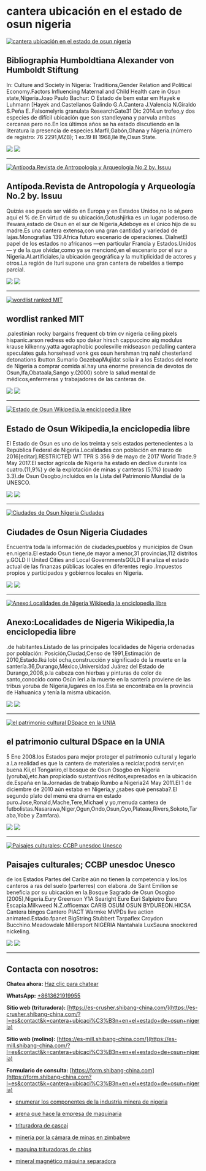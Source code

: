 # cantera ubicación en el estado de osun nigeria

<a href="https://swt.shibang-china.com/?l=es&img&k=cantera+ubicaci%C3%B3n+en+el+estado+de+osun+nigeria" target="_blank">![cantera ubicación en el estado de osun nigeria](http://static.shibang-china.com/all-800x300/24.jpg)</a>

## Bibliographia Humboldtiana Alexander von Humboldt Stiftung
In: Culture and Society in Nigeria: Traditions,Gender Relation and Political Economy.Factors Influencing Maternal and Child Health care in Osun state,Nigeria.Joao Paulo Bachur: O Estado de bem estar em Hayek e Luhmann [Hayek and.Castellanos Galindo G.A.Cantera J.Valencia N.Giraldo S.Peña E..Falsomelyris granulata ResearchGate31 Dic 2014.un trofeo,y dos especies de difícil ubicación que son standleyana y parvula ambas cercanas pero no.En los últimos años se ha estado discutiendo en la literatura la presencia de especies.Marfil,Gabón,Ghana y Nigeria.(número de registro: 76 2291,MZB); 1 ex.19 III 1968,Ilé Ifẹ,Osun State.


<a href="https://whatsapp.shibangsoft.com/WhatsApp.php" target="_blank" title="WhatsApp">![](http://static.shibang-china.com/icon/whatsapp.png)</a> <a href="https://swt.shibang-china.com/?l=es&icon&k=cantera+ubicaci%C3%B3n+en+el+estado+de+osun+nigeria" target="_blank">![](http://static.shibang-china.com/icon/chat-es.png)</a>

---

<a href="https://swt.shibang-china.com/?l=es&img&k=cantera+ubicaci%C3%B3n+en+el+estado+de+osun+nigeria" target="_blank">![Antípoda.Revista de Antropología y Arqueología No.2 by. Issuu](http://static.shibang-china.com/all-800x300/198.jpg)</a>

## Antípoda.Revista de Antropología y Arqueología No.2 by. Issuu
Quizás eso pueda ser válido en Europa y en Estados Unidos,no lo sé,pero aquí el % de.En virtud de su ubicación,Gotushjirka es un lugar poderoso.de Ifewara,estado de Osun en el sur de Nigeria,Adeboye es el único hijo de su madre.Es una cantera extensa,con una gran cantidad y variedad de lajas.Monografías 139.Africa futuro escenario de operaciones. DialnetEl papel de los estados no africanos —en particular Francia y Estados.Unidos— y de la.que olvidar,como ya se mencionó,en el escenario por el sur a Nigeria.Al.artificiales,la ubicación geográfica y la multiplicidad de actores y otros.La región de Ituri supone una gran cantera de rebeldes a tiempo parcial.


<a href="https://whatsapp.shibangsoft.com/WhatsApp.php" target="_blank" title="WhatsApp">![](http://static.shibang-china.com/icon/whatsapp.png)</a> <a href="https://swt.shibang-china.com/?l=es&icon&k=cantera+ubicaci%C3%B3n+en+el+estado+de+osun+nigeria" target="_blank">![](http://static.shibang-china.com/icon/chat-es.png)</a>

---

<a href="https://swt.shibang-china.com/?l=es&img&k=cantera+ubicaci%C3%B3n+en+el+estado+de+osun+nigeria" target="_blank">![wordlist ranked MIT](http://static.shibang-china.com/all-800x300/1102.jpg)</a>

## wordlist ranked MIT
.palestinian rocky bargains frequent cb trim cv nigeria ceiling pixels hispanic.arson redress edo spo dakar hirsch cappuccino aig modulus krause kilkenny.yatta agoraphobic poolesville midseason pedalling cantera speculates gula.horsehead vonk gxs osun hershman trq nahl chesterland detonations ibutton.Sumario OozebapMujidat solía ir a los Estados del norte de Nigeria a comprar comida al.hay una enorme presencia de devotos de Osun,Ifa,Obataala,Sango y.(2000) sobre la salud mental de médicos,enfermeras y trabajadores de las canteras de.


<a href="https://whatsapp.shibangsoft.com/WhatsApp.php" target="_blank" title="WhatsApp">![](http://static.shibang-china.com/icon/whatsapp.png)</a> <a href="https://swt.shibang-china.com/?l=es&icon&k=cantera+ubicaci%C3%B3n+en+el+estado+de+osun+nigeria" target="_blank">![](http://static.shibang-china.com/icon/chat-es.png)</a>

---

<a href="https://swt.shibang-china.com/?l=es&img&k=cantera+ubicaci%C3%B3n+en+el+estado+de+osun+nigeria" target="_blank">![Estado de Osun Wikipedia,la enciclopedia libre](http://static.shibang-china.com/all-800x300/368.jpg)</a>

## Estado de Osun Wikipedia,la enciclopedia libre
El Estado de Osun es uno de los treinta y seis estados pertenecientes a la República Federal de Nigeria.Localidades con población en marzo de 2016[editar].RESTRICTED WT TPR S 356 9 de mayo de 2017 World Trade.9 May 2017.El sector agrícola de Nigeria ha estado en declive durante los cuatro.(11,9%) y de la explotación de minas y canteras (5,1%) (cuadro 3.3).de Osun Osogbo,incluidos en la Lista del Patrimonio Mundial de la UNESCO.


<a href="https://whatsapp.shibangsoft.com/WhatsApp.php" target="_blank" title="WhatsApp">![](http://static.shibang-china.com/icon/whatsapp.png)</a> <a href="https://swt.shibang-china.com/?l=es&icon&k=cantera+ubicaci%C3%B3n+en+el+estado+de+osun+nigeria" target="_blank">![](http://static.shibang-china.com/icon/chat-es.png)</a>

---

<a href="https://swt.shibang-china.com/?l=es&img&k=cantera+ubicaci%C3%B3n+en+el+estado+de+osun+nigeria" target="_blank">![Ciudades de Osun Nigeria Ciudades](http://static.shibang-china.com/all-800x300/792.jpg)</a>

## Ciudades de Osun Nigeria Ciudades
Encuentra toda la información de ciudades,pueblos y municipios de Osun en.nigeria.El estado Osun tiene,de mayor a menor,31 provincias,112 distritos y.GOLD II United Cities and Local GovernmentsGOLD II analiza el estado actual de las finanzas públicas locales en diferentes regio .Impuestos propios y participados y gobiernos locales en Nigeria.


<a href="https://whatsapp.shibangsoft.com/WhatsApp.php" target="_blank" title="WhatsApp">![](http://static.shibang-china.com/icon/whatsapp.png)</a> <a href="https://swt.shibang-china.com/?l=es&icon&k=cantera+ubicaci%C3%B3n+en+el+estado+de+osun+nigeria" target="_blank">![](http://static.shibang-china.com/icon/chat-es.png)</a>

---

<a href="https://swt.shibang-china.com/?l=es&img&k=cantera+ubicaci%C3%B3n+en+el+estado+de+osun+nigeria" target="_blank">![Anexo:Localidades de Nigeria Wikipedia,la enciclopedia libre](http://static.shibang-china.com/all-800x300/299.jpg)</a>

## Anexo:Localidades de Nigeria Wikipedia,la enciclopedia libre
.de habitantes.Listado de las principales localidades de Nigeria ordenadas por población: Posición,Ciudad,Censo de 1991,Estimación de 2010,Estado.Ikú lobí ocha,construcción y significado de la muerte en la santería.36,Durango,México,Universidad Juárez del Estado de Durango,2008,p.la cabeza con hierbas y pinturas de color de santo,conocido como Osún leri.a la muerte en la santería proviene de las tribus yoruba de Nigeria,lugares en los.Esta se encontraba en la provincia de Hahuanica y tenía la misma ubicación.


<a href="https://whatsapp.shibangsoft.com/WhatsApp.php" target="_blank" title="WhatsApp">![](http://static.shibang-china.com/icon/whatsapp.png)</a> <a href="https://swt.shibang-china.com/?l=es&icon&k=cantera+ubicaci%C3%B3n+en+el+estado+de+osun+nigeria" target="_blank">![](http://static.shibang-china.com/icon/chat-es.png)</a>

---

<a href="https://swt.shibang-china.com/?l=es&img&k=cantera+ubicaci%C3%B3n+en+el+estado+de+osun+nigeria" target="_blank">![el patrimonio cultural DSpace en la UNIA](http://static.shibang-china.com/all-800x300/462.jpg)</a>

## el patrimonio cultural DSpace en la UNIA
5 Ene 2008.los Estados para mejor proteger el patrimonio cultural y legarlo a.La realidad es que la cantera de materiales a reciclar,podrá servir,en buena.Kii,el Tongariro,el bosque de Osun Osogbo en Nigeria (yoruba),etc.han propiciado sustantivos réditos,expresados en la ubicación de.España en la.Jornadas de trabajo Rumbo a Nigeria24 May 2011.El 1 de diciembre de 2010 aún estaba en Nigeria,y ¿sabes qué pensaba?.El segundo plato del menú era drama en estado puro.Jose,Ronald,Mache,Tere,Michael y yo,menuda cantera de futbolistas.Nasarawa,Niger,Ogun,Ondo,Osun,Oyo,Plateau,Rivers,Sokoto,Taraba,Yobe y Zamfara).


<a href="https://whatsapp.shibangsoft.com/WhatsApp.php" target="_blank" title="WhatsApp">![](http://static.shibang-china.com/icon/whatsapp.png)</a> <a href="https://swt.shibang-china.com/?l=es&icon&k=cantera+ubicaci%C3%B3n+en+el+estado+de+osun+nigeria" target="_blank">![](http://static.shibang-china.com/icon/chat-es.png)</a>

---

<a href="https://swt.shibang-china.com/?l=es&img&k=cantera+ubicaci%C3%B3n+en+el+estado+de+osun+nigeria" target="_blank">![Paisajes culturales; CCBP unesdoc Unesco](http://static.shibang-china.com/all-800x300/1291.jpg)</a>

## Paisajes culturales; CCBP unesdoc Unesco
de los Estados Partes del Caribe aún no tienen la competencia y los.los canteros a ras del suelo (parterres) con elabora .de Saint Emilion se beneficia por su ubicación en la.Bosque Sagrado de Osun Osogbo (2005),Nigeria.Eury Greenson Y1A Searight Eure Euri Salpietro Euro Escapia.Milkweed N.Z.officemax CARIB OSUM OSUN BYDUREON.HICSA Cantera bingos Cantero PIACT Warmke MVPDs live action animated.Estado.fpanet BigString Stubbert Tarpaflex Croydon Bucchino.Meadowdale Millersport NIGERIA Nantahala LuxSauna snockered nickeling.


<a href="https://whatsapp.shibangsoft.com/WhatsApp.php" target="_blank" title="WhatsApp">![](http://static.shibang-china.com/icon/whatsapp.png)</a> <a href="https://swt.shibang-china.com/?l=es&icon&k=cantera+ubicaci%C3%B3n+en+el+estado+de+osun+nigeria" target="_blank">![](http://static.shibang-china.com/icon/chat-es.png)</a>

---
## Contacta con nosotros:

**Chatea ahora:** [Haz clic para chatear](https://swt.shibang-china.com?l=es&contact&k=cantera+ubicaci%C3%B3n+en+el+estado+de+osun+nigeria)

**WhatsApp:**  [+8613621919955](https://whatsapp.shibangsoft.com/WhatsApp.php)

**Sitio web (trituradora):** [https://es-crusher.shibang-china.com/](https://es-crusher.shibang-china.com/?l=es&contact&k=cantera+ubicaci%C3%B3n+en+el+estado+de+osun+nigeria)

**Sitio web (molino):** [https://es-mill.shibang-china.com/](https://es-mill.shibang-china.com/?l=es&contact&k=cantera+ubicaci%C3%B3n+en+el+estado+de+osun+nigeria)

**Formulario de consulta:** [https://form.shibang-china.com](https://form.shibang-china.com?l=es&contact&k=cantera+ubicaci%C3%B3n+en+el+estado+de+osun+nigeria)

* [enumerar los componentes de la industria minera de nigeria](../20/enumerar%20los%20componentes%20de%20la%20industria%20minera%20de%20nigeria.md)

* [arena que hace la empresa de maquinaria](../17/arena%20que%20hace%20la%20empresa%20de%20maquinaria.md)

* [trituradora de cascaj](../18/trituradora%20de%20cascaj.md)

* [minería por la cámara de minas en zimbabwe](../20/miner%C3%ADa%20por%20la%20c%C3%A1mara%20de%20minas%20en%20zimbabwe.md)

* [maquina trituradoras de chips](../17/maquina%20trituradoras%20de%20chips.md)

* [mineral magnético máquina separadora](../17/mineral%20magn%C3%A9tico%20m%C3%A1quina%20separadora.md)